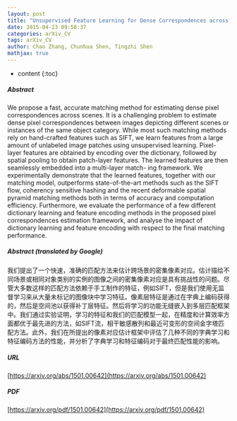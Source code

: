 ```yaml
---
layout: post
title: "Unsupervised Feature Learning for Dense Correspondences across Scenes"
date: 2015-04-23 09:58:37
categories: arXiv_CV
tags: arXiv_CV
author: Chao Zhang, Chunhua Shen, Tingzhi Shen
mathjax: true
---
```


* content
{:toc}

##### Abstract
We propose a fast, accurate matching method for estimating dense pixel correspondences across scenes. It is a challenging problem to estimate dense pixel correspondences between images depicting different scenes or instances of the same object category. While most such matching methods rely on hand-crafted features such as SIFT, we learn features from a large amount of unlabeled image patches using unsupervised learning. Pixel-layer features are obtained by encoding over the dictionary, followed by spatial pooling to obtain patch-layer features. The learned features are then seamlessly embedded into a multi-layer match- ing framework. We experimentally demonstrate that the learned features, together with our matching model, outperforms state-of-the-art methods such as the SIFT flow, coherency sensitive hashing and the recent deformable spatial pyramid matching methods both in terms of accuracy and computation efficiency. Furthermore, we evaluate the performance of a few different dictionary learning and feature encoding methods in the proposed pixel correspondences estimation framework, and analyse the impact of dictionary learning and feature encoding with respect to the final matching performance.

##### Abstract (translated by Google)
我们提出了一个快速，准确的匹配方法来估计跨场景的密集像素对应。估计描绘不同场景或相同对象类别的实例的图像之间的密集像素对应是具有挑战性的问题。尽管大多数这样的匹配方法依赖于手工制作的特征，例如SIFT，但是我们使用无监督学习来从大量未标记的图像块中学习特征。像素层特征是通过在字典上编码获得的，然后是空间池以获得补丁层特征。然后将学习的功能无缝嵌入到多层匹配框架中。我们通过实验证明，学习的特征和我们的匹配模型一起，在精度和计算效率方面都优于最先进的方法，如SIFT流，相干敏感散列和最近可变形的空间金字塔匹配方法。此外，我们在所提出的像素对应估计框架中评估了几种不同的字典学习和特征编码方法的性能，并分析了字典学习和特征编码对于最终匹配性能的影响。

##### URL
[https://arxiv.org/abs/1501.00642](https://arxiv.org/abs/1501.00642)

##### PDF
[https://arxiv.org/pdf/1501.00642](https://arxiv.org/pdf/1501.00642)

